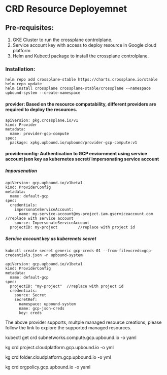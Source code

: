 # CRD Resource Deployemnet

## Pre-requisites:
1. GKE Cluster to run the crossplane controlplane.
2. Service account key with access to deploy resource in Google cloud platform
3. Helm and Kubectl package to install the crossplane controlplane.

### Installation:
```
helm repo add crossplane-stable https://charts.crossplane.io/stable
helm repo update
helm install crossplane crossplane-stable/crossplane --namespace upbound-system --create-namespace
```

#### provider: Based on the resource compatability, different providers are required to deploy the resources.
```
apiVersion: pkg.crossplane.io/v1
kind: Provider
metadata:
  name: provider-gcp-compute
spec:
  package: xpkg.upbound.io/upbound/provider-gcp-compute:v1
```

#### providerconfig: Authentication to GCP enviornment using service account json key as kubernetes secret/ impersonating service account
##### Imporsenation
```
apiVersion: gcp.upbound.io/v1beta1
kind: ProviderConfig
metadata:
  name: default-gcp
spec:
  credentials:
    impersonateServiceAccount:
      name: my-service-account@my-project.iam.gserviceaccount.com    //replace with service account
    source: ImpersonateServiceAccount
  projectID: my-project         //replace with project id
```
##### Service account key as kuberenets secret
```
kubectl create secret generic gcp-creds-01 --from-file=creds=gcp-credentials.json -n upbound-system
```
```
apiVersion: gcp.upbound.io/v1beta1
kind: ProviderConfig
metadata:
  name: default-gcp
spec:
  projectID: "my-project"  //replace with project id
  credentials:
    source: Secret
    secretRef:
      namespace: upbound-system
      name: gcp-json-creds
      key: creds
```

The above provider supports, multple managed resource creations, please follow the link to explore the supported managed resources.


kubectl get crd subnetworks.compute.gcp.upbound.io -o yaml

kg crd project.cloudplatform.gcp.upbound.io -o yml

kg crd folder.cloudplatform.gcp.upbound.io -o yml

kg crd orgpolicy.gcp.upbound.io -o yaml


